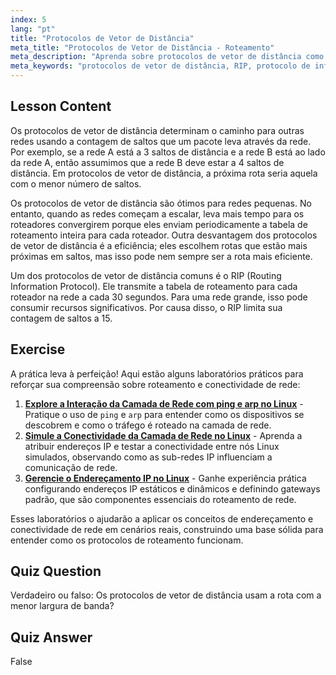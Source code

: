 ```yaml
---
index: 5
lang: "pt"
title: "Protocolos de Vetor de Distância"
meta_title: "Protocolos de Vetor de Distância - Roteamento"
meta_description: "Aprenda sobre protocolos de vetor de distância como o RIP, como eles funcionam e suas limitações para o roteamento de rede. Entenda a contagem de saltos e a eficiência da rede."
meta_keywords: "protocolos de vetor de distância, RIP, protocolo de informação de roteamento, contagem de saltos, roteamento de rede, rede Linux, guia para iniciantes, tutorial"
---
```


## Lesson Content

Os protocolos de vetor de distância determinam o caminho para outras redes usando a contagem de saltos que um pacote leva através da rede. Por exemplo, se a rede A está a 3 saltos de distância e a rede B está ao lado da rede A, então assumimos que a rede B deve estar a 4 saltos de distância. Em protocolos de vetor de distância, a próxima rota seria aquela com o menor número de saltos.

Os protocolos de vetor de distância são ótimos para redes pequenas. No entanto, quando as redes começam a escalar, leva mais tempo para os roteadores convergirem porque eles enviam periodicamente a tabela de roteamento inteira para cada roteador. Outra desvantagem dos protocolos de vetor de distância é a eficiência; eles escolhem rotas que estão mais próximas em saltos, mas isso pode nem sempre ser a rota mais eficiente.

Um dos protocolos de vetor de distância comuns é o RIP (Routing Information Protocol). Ele transmite a tabela de roteamento para cada roteador na rede a cada 30 segundos. Para uma rede grande, isso pode consumir recursos significativos. Por causa disso, o RIP limita sua contagem de saltos a 15.

## Exercise

A prática leva à perfeição! Aqui estão alguns laboratórios práticos para reforçar sua compreensão sobre roteamento e conectividade de rede:

1. **[Explore a Interação da Camada de Rede com ping e arp no Linux](https://labex.io/pt/labs/linux-explore-network-layer-interaction-with-ping-and-arp-in-linux-592746)** - Pratique o uso de `ping` e `arp` para entender como os dispositivos se descobrem e como o tráfego é roteado na camada de rede.
2. **[Simule a Conectividade da Camada de Rede no Linux](https://labex.io/pt/labs/linux-simulate-network-layer-connectivity-in-linux-592752)** - Aprenda a atribuir endereços IP e testar a conectividade entre nós Linux simulados, observando como as sub-redes IP influenciam a comunicação de rede.
3. **[Gerencie o Endereçamento IP no Linux](https://labex.io/pt/labs/linux-manage-ip-addressing-in-linux-592736)** - Ganhe experiência prática configurando endereços IP estáticos e dinâmicos e definindo gateways padrão, que são componentes essenciais do roteamento de rede.

Esses laboratórios o ajudarão a aplicar os conceitos de endereçamento e conectividade de rede em cenários reais, construindo uma base sólida para entender como os protocolos de roteamento funcionam.

## Quiz Question

Verdadeiro ou falso: Os protocolos de vetor de distância usam a rota com a menor largura de banda?

## Quiz Answer

False
